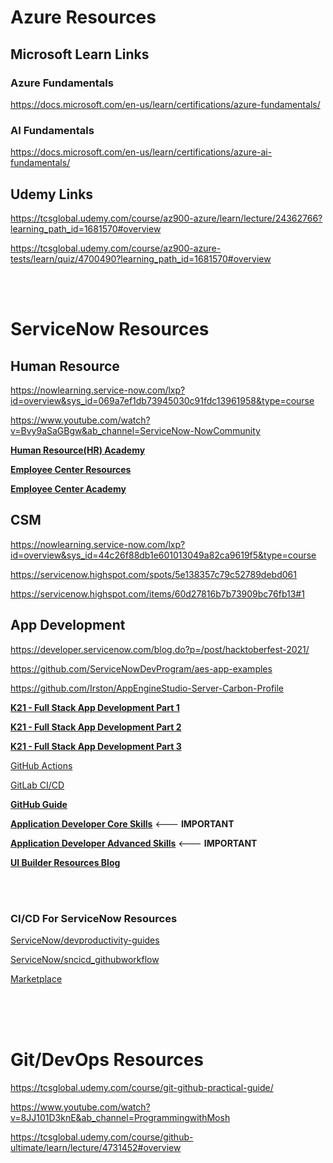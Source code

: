 # Azure Resources

## Microsoft Learn Links

### Azure Fundamentals
https://docs.microsoft.com/en-us/learn/certifications/azure-fundamentals/


### AI Fundamentals
https://docs.microsoft.com/en-us/learn/certifications/azure-ai-fundamentals/


## Udemy Links
https://tcsglobal.udemy.com/course/az900-azure/learn/lecture/24362766?learning_path_id=1681570#overview

https://tcsglobal.udemy.com/course/az900-azure-tests/learn/quiz/4700490?learning_path_id=1681570#overview




<br/>
<br/>



# ServiceNow Resources

## Human Resource
https://nowlearning.service-now.com/lxp?id=overview&sys_id=069a7ef1db73945030c91fdc13961958&type=course

https://www.youtube.com/watch?v=Bvy9aSaGBgw&ab_channel=ServiceNow-NowCommunity

[**Human Resource(HR) Academy**](https://community.servicenow.com/community?id=community_article&sys_id=49315446dbea2010d5c4d9d96896194b)

[**Employee Center Resources**](https://community.servicenow.com/community?id=community_forum&sys_id=dd4ba1e7db0e3810bb4a474d1396192c)

[**Employee Center Academy**](https://community.servicenow.com/community?id=community_article&sys_id=3cc2d0101b6b7050abbcece7624bcbd3)




## CSM
https://nowlearning.service-now.com/lxp?id=overview&sys_id=44c26f88db1e601013049a82ca9619f5&type=course

https://servicenow.highspot.com/spots/5e138357c79c52789debd061

https://servicenow.highspot.com/items/60d27816b7b73909bc76fb13#1




## App Development
https://developer.servicenow.com/blog.do?p=/post/hacktoberfest-2021/

https://github.com/ServiceNowDevProgram/aes-app-examples

https://github.com/Irston/AppEngineStudio-Server-Carbon-Profile

[**K21 - Full Stack App Development Part 1**](https://nowlearning.service-now.com/lxp?id=overview&sys_id=0e6efc161b7fe010a5e699b1b24bcb96&type=course)

[**K21 - Full Stack App Development Part 2**](https://nowlearning.service-now.com/lxp?id=overview&sys_id=f9de7c561b7fe010a5e699b1b24bcbb2&type=course)

[**K21 - Full Stack App Development Part 3**](https://nowlearning.service-now.com/lxp?id=overview&sys_id=214f78961b7fe010a5e699b1b24bcb7f&type=course)

[GitHub Actions](https://www.youtube.com/watch?v=OZtm4tgHVo4&ab_channel=ServiceNowSupport)

[GitLab CI/CD](https://www.youtube.com/watch?v=Y9YjThpAlm8&ab_channel=ServiceNowSupport)

[**GitHub Guide**](https://developer.servicenow.com/dev.do#!/guides/rome/developer-program/github-guide/github-and-the-developer-site-training-guide-introduction)

[**Application Developer Core Skills**](https://nowlearning.service-now.com/lxp?id=overview&sys_id=2374113e87807c50ed3b74c9cebb3525&type=path)   <--- **IMPORTANT**

[**Application Developer Advanced Skills**](https://nowlearning.service-now.com/lxp?id=overview&sys_id=45d691f287c07c50ed3b74c9cebb354d&type=path)   <--- **IMPORTANT**

[**UI Builder Resources Blog**](https://developer.servicenow.com/blog.do?p=/post/quebec-ui-builder-resources/)


<br/><br/>

### CI/CD For ServiceNow Resources
[ServiceNow/devproductivity-guides](https://github.com/ServiceNow/devproductivity-guides/tree/master/pluginsAndIntegrations)

[ServiceNow/sncicd_githubworkflow](https://github.com/ServiceNow/sncicd_githubworkflow)

[Marketplace](https://github.com/marketplace?type=actions&query=servicenow)


<br/>
<br/>
<br/>


# Git/DevOps Resources

https://tcsglobal.udemy.com/course/git-github-practical-guide/

https://www.youtube.com/watch?v=8JJ101D3knE&ab_channel=ProgrammingwithMosh

https://tcsglobal.udemy.com/course/github-ultimate/learn/lecture/4731452#overview














